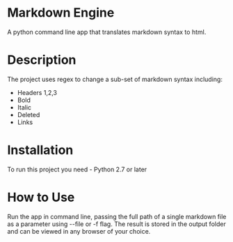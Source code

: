 # Markdown Engine
A python command line app that translates markdown syntax to html. 

# Description 
The project uses regex to change a sub-set of markdown syntax including:
- Headers 1,2,3
- Bold 
- Italic
- Deleted
- Links

# Installation
To run this project you need
    - Python 2.7 or later
    
# How to Use
Run the app in command line, passing the full path of a single markdown file as a parameter using --file or -f flag. The result is stored in the output folder and can be viewed in any browser of your choice.

